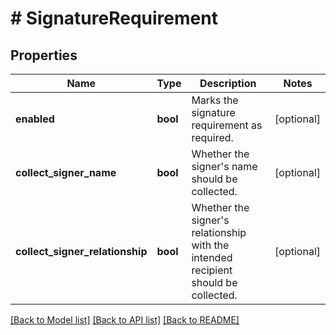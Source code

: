 # # SignatureRequirement

## Properties

Name | Type | Description | Notes
------------ | ------------- | ------------- | -------------
**enabled** | **bool** | Marks the signature requirement as required. | [optional]
**collect_signer_name** | **bool** | Whether the signer&#39;s name should be collected. | [optional]
**collect_signer_relationship** | **bool** | Whether the signer&#39;s relationship with the intended recipient should be collected. | [optional]

[[Back to Model list]](../../README.md#models) [[Back to API list]](../../README.md#endpoints) [[Back to README]](../../README.md)
